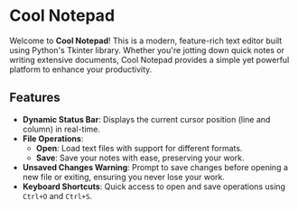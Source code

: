 # Cool Notepad

Welcome to **Cool Notepad**! This is a modern, feature-rich text editor built using Python's Tkinter library. Whether you're jotting down quick notes or writing extensive documents, Cool Notepad provides a simple yet powerful platform to enhance your productivity.

## Features

- **Dynamic Status Bar**: Displays the current cursor position (line and column) in real-time.
- **File Operations**: 
  - **Open**: Load text files with support for different formats.
  - **Save**: Save your notes with ease, preserving your work.
- **Unsaved Changes Warning**: Prompt to save changes before opening a new file or exiting, ensuring you never lose your work.
- **Keyboard Shortcuts**: Quick access to open and save operations using `Ctrl+O` and `Ctrl+S`.
